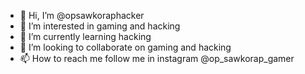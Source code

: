 - 👋 Hi, I’m @opsawkoraphacker
- 👀 I’m interested in gaming and hacking
- 🌱 I’m currently learning hacking
- 💞️ I’m looking to collaborate on gaming and hacking
- 📫 How to reach me follow me in instagram @op_sawkorap_gamer

<!---
opsawkoraphacker/opsawkoraphacker is a ✨ special ✨ repository because its `README.md` (this file) appears on your GitHub profile.
You can click the Preview link to take a look at your changes.
--->
